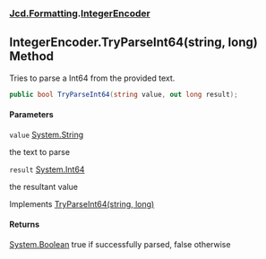 ### [Jcd.Formatting](Jcd.Formatting.md 'Jcd.Formatting').[IntegerEncoder](Jcd.Formatting.IntegerEncoder.md 'Jcd.Formatting.IntegerEncoder')

## IntegerEncoder.TryParseInt64(string, long) Method

Tries to parse a Int64 from the provided text.

```csharp
public bool TryParseInt64(string value, out long result);
```
#### Parameters

<a name='Jcd.Formatting.IntegerEncoder.TryParseInt64(string,long).value'></a>

`value` [System.String](https://docs.microsoft.com/en-us/dotnet/api/System.String 'System.String')

the text to parse

<a name='Jcd.Formatting.IntegerEncoder.TryParseInt64(string,long).result'></a>

`result` [System.Int64](https://docs.microsoft.com/en-us/dotnet/api/System.Int64 'System.Int64')

the resultant value

Implements [TryParseInt64(string, long)](Jcd.Formatting.IIntegerParser.TryParseInt64(string,long).md 'Jcd.Formatting.IIntegerParser.TryParseInt64(string, long)')

#### Returns
[System.Boolean](https://docs.microsoft.com/en-us/dotnet/api/System.Boolean 'System.Boolean')
true if successfully parsed, false otherwise